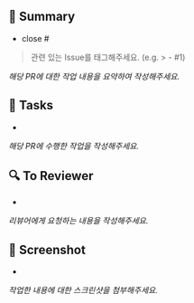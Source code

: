 ## 📌 Summary
- close #

> 관련 있는 Issue를 태그해주세요. (e.g. > - #1)

_해당 PR에 대한 작업 내용을 요약하여 작성해주세요._

## 📄 Tasks
- 

_해당 PR에 수행한 작업을 작성해주세요._

## 🔍 To Reviewer
- 

_리뷰어에게 요청하는 내용을 작성해주세요._

## 📸 Screenshot
-

_작업한 내용에 대한 스크린샷을 첨부해주세요._